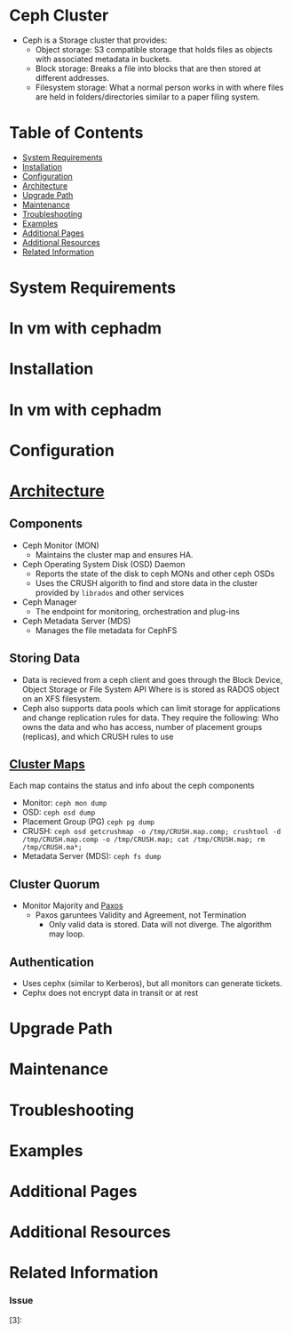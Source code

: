# Ceph Cluster
- Ceph is a Storage cluster that provides:
   - Object storage: S3 compatible storage that holds files as objects with associated metadata in buckets.
   - Block storage: Breaks a file into blocks that are then stored at different addresses.
   - Filesystem storage: What a normal person works in with where files are held in folders/directories similar to a paper filing system.


# Table of Contents
* [System Requirements](#system-requirements)
* [Installation](#installation)
* [Configuration](#configuration)
* [Architecture](#architecture)
* [Upgrade Path](#upgrade-path)
* [Maintenance](#maintenance)
* [Troubleshooting](#troubleshooting)
* [Examples](#examples)
* [Additional Pages](#additional-pages)
* [Additional Resources](#additional-resources)
* [Related Information](#related-information)

# System Requirements
  # In vm with cephadm

# Installation
  # In vm with cephadm

# Configuration

# [Architecture](https://docs.ceph.com/en/quincy/architecture/)

## Components
- Ceph Monitor (MON)
   - Maintains the cluster map and ensures HA. 
 - Ceph Operating System Disk (OSD) Daemon
   - Reports the state of the disk to ceph MONs and other ceph OSDs
   - Uses the CRUSH algorith to find and store data in the cluster provided by `librados` and other services
 - Ceph Manager
   - The endpoint for monitoring, orchestration and plug-ins 
 - Ceph Metadata Server (MDS)
   - Manages the file metadata for CephFS 

## Storing Data
 - Data is recieved from a ceph client and goes through the Block Device, Object Storage or File System API Where is is stored as RADOS object on an XFS filesystem. 
 - Ceph also supports data pools which can limit storage for applications and change replication rules for data. They require the following: Who owns the data and who has access, number of placement groups (replicas), and which CRUSH rules to use

## [Cluster Maps](https://docs.ceph.com/en/quincy/architecture/#cluster-map)
Each map contains the status and info about the ceph components
- Monitor: `ceph mon dump`
 - OSD: `ceph osd dump`
 - Placement Group (PG) `ceph pg dump`
 - CRUSH: `ceph osd getcrushmap -o /tmp/CRUSH.map.comp; crushtool -d /tmp/CRUSH.map.comp -o /tmp/CRUSH.map; cat /tmp/CRUSH.map; rm /tmp/CRUSH.ma*;`
 - Metadata Server (MDS): `ceph fs dump`

## Cluster Quorum
 - Monitor Majority and [Paxos](https://en.wikipedia.org/wiki/Paxos_(computer_science))
   - Paxos garuntees Validity and Agreement, not Termination 
     - Only valid data is stored. Data will not diverge. The algorithm may loop.

## Authentication
  - Uses cephx (similar to Kerberos), but all monitors can generate tickets.
  - Cephx does not encrypt data in transit or at rest

# Upgrade Path

# Maintenance

<Other>

# Troubleshooting

# Examples

# Additional Pages

# Additional Resources

# Related Information

### Issue #

<Links>

[1]:
[2]:
[3]:
